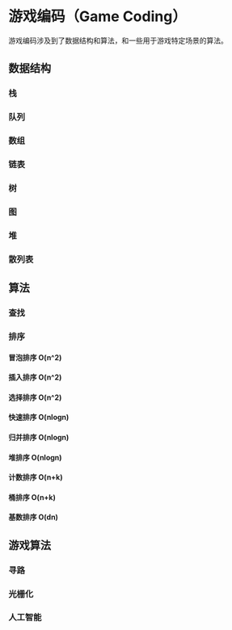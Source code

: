 # 游戏编码（Game Coding）
游戏编码涉及到了数据结构和算法，和一些用于游戏特定场景的算法。

## 数据结构
### 栈
### 队列
### 数组
### 链表
### 树
### 图
### 堆
### 散列表

## 算法
### 查找
### 排序
#### 冒泡排序 O(n^2)

#### 插入排序 O(n^2)
 
#### 选择排序 O(n^2)

#### 快速排序 O(nlogn)

#### 归并排序 O(nlogn)

#### 堆排序 O(nlogn)

#### 计数排序 O(n+k)

#### 桶排序 O(n+k)

#### 基数排序 O(dn)

## 游戏算法
### 寻路
### 光栅化
### 人工智能